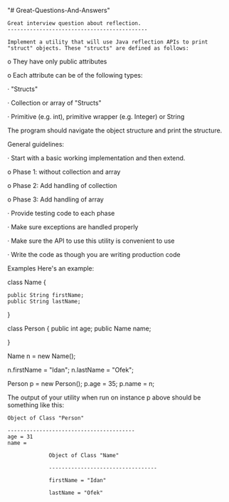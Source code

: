 "# Great-Questions-And-Answers" 
	
	Great interview question about reflection.
	--------------------------------------------

	Implement a utility that will use Java reflection APIs to print "struct" objects. These "structs" are defined as follows:

o   They have only public attributes

o   Each attribute can be of the following types:

·         "Structs"

·         Collection or array of "Structs"

·         Primitive (e.g. int), primitive wrapper (e.g. Integer) or String

 

The program should navigate the object structure and print the structure.

 

 

General guidelines:

·         Start with a basic working implementation and then extend.

o   Phase 1: without collection and array

o   Phase 2: Add handling of collection

o   Phase 3: Add handling of array

·         Provide testing code to each phase

·         Make sure exceptions are handled properly

·         Make sure the API to use this utility is convenient to use

·         Write the code as though you are writing production code

 

Examples
Here's an example: 

class Name {

    public String firstName;
    public String lastName;    

}


class Person {
    public int age; 
    public Name name;

}
 
Name n = new Name();

n.firstName = "Idan";
n.lastName = "Ofek";

Person p = new Person();
p.age = 35;
p.name = n;

 

The output of your utility when run on instance p above should be something like this:


    Object of Class "Person"

    ----------------------------------------
    age = 31
    name =  

                 Object of Class "Name"

                 ----------------------------------

                 firstName = "Idan"

                 lastName = "Ofek"